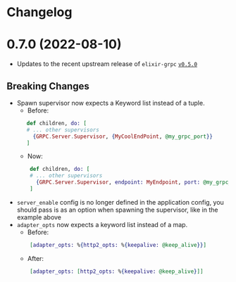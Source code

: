 # Changelog

# 0.7.0 (2022-08-10)

- Updates to the recent upstream release of `elixir-grpc` [`v0.5.0`](https://github.com/elixir-grpc/grpc/releases/tag/v0.5.0)

## Breaking Changes

- Spawn supervisor now expects a Keyword list instead of a tuple. 
  - Before: 
   ``` elixir
      def children, do: [
      # ... other supervisors
        {GRPC.Server.Supervisor, {MyCoolEndPoint, @my_grpc_port}}
      ]
  ```
  - Now: 
  ```elixir
      def children, do: [
      # ... other supervisors
        {GRPC.Server.Supervisor, endpoint: MyEndpoint, port: @my_grpc_port, server_enabled: true}
      ]
   ```
- `server_enable` config is no longer defined in the application config, you should pass is as an option when spawning the supervisor, like in the example above
- `adapter_opts` now expects a keyword list instead of a map.
  - Before:
  ```elixir
      [adapter_opts: %{http2_opts: %{keepalive: @keep_alive}}]
  ``` 
  - After:
  ```elixir
      [adapter_opts: [http2_opts: %{keepalive: @keep_alive}]]
  ```


